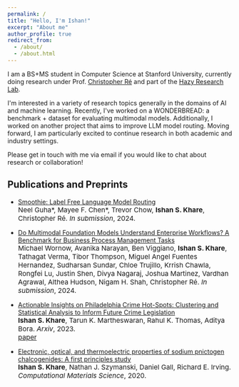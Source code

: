 ```yaml
---
permalink: /
title: "Hello, I'm Ishan!"
excerpt: "About me"
author_profile: true
redirect_from: 
  - /about/
  - /about.html
---
```


I am a BS+MS student in Computer Science at Stanford University, currently doing research under Prof. [Christopher Ré](https://cs.stanford.edu/~chrismre/) and part of the [Hazy Research Lab](https://hazyresearch.stanford.edu/).

I'm interested in a variety of research topics generally in the domains of AI and machine learning. Recently, I've worked on a WONDERBREAD: a benchmark + dataset for evaluating multimodal models. Additionally, I worked on another project that aims to improve LLM model routing. Moving forward, I am particularly excited to continue research in both academic and industry settings.

Please get in touch with me via email if you would like to chat about research or collaboration!


Publications and Preprints
------
- [Smoothie: Label Free Language Model Routing]()<br>
  <span style="font-size:4mm;">Neel Guha\*, Mayee F. Chen\*, Trevor Chow, **Ishan S. Khare**, Christopher Ré. *In submission*, 2024.</span><br>
  
- [Do Multimodal Foundation Models Understand Enterprise Workflows? A Benchmark for Business Process Management Tasks]()<br>
  <span style="font-size:4mm;">Michael Wornow, Avanika Narayan, Ben Viggiano, **Ishan S. Khare**, Tathagat Verma, Tibor Thompson, Miguel Angel Fuentes Hernandez, Sudharsan Sundar, Chloe Trujillo, Krrish Chawla, Rongfei Lu, Justin Shen, Divya Nagaraj, Joshua Martinez, Vardhan Agrawal, Althea Hudson, Nigam H. Shah, Christopher Ré. *In submission*, 2024.</span><br>
  
- [Actionable Insights on Philadelphia Crime Hot-Spots: Clustering and Statistical Analysis to Inform Future Crime Legislation](https://arxiv.org/abs/2306.15987)<br>
  <span style="font-size:4mm;">**Ishan S. Khare**, Tarun K. Martheswaran, Rahul K. Thomas, Aditya Bora. *Arxiv*, 2023.</span><br>
  <span style="font-size:4mm;">[paper](https://arxiv.org/pdf/2306.15987)</span>

- [Electronic, optical, and thermoelectric properties of sodium pnictogen chalcogenides: A first principles study](https://doi.org/10.1016/j.commatsci.2020.109818)<br>
  <span style="font-size:4mm;">**Ishan S. Khare**, Nathan J. Szymanski, Daniel Gall, Richard E. Irving. *Computational Materials Science*, 2020. </span><br>
